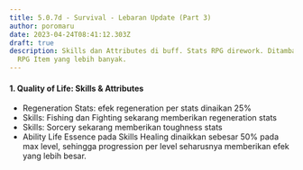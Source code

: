 ```yaml
---
title: 5.0.7d - Survival - Lebaran Update (Part 3)
author: poromaru
date: 2023-04-24T08:41:12.303Z
draft: true
description: Skills dan Attributes di buff. Stats RPG dirework. Ditambahkannya
  RPG Item yang lebih banyak.
---
```

#### 1. Quality of Life: Skills & Attributes

* ﻿Regeneration Stats: efek regeneration per stats dinaikan 25%
* Skills: Fishing dan Fighting sekarang memberikan regeneration stats
* Skills: Sorcery sekarang memberikan toughness stats
* Ability Life Essence pada Skills Healing dinaikkan sebesar 50% pada max level, sehingga progression per level seharusnya memberikan efek yang lebih besar.